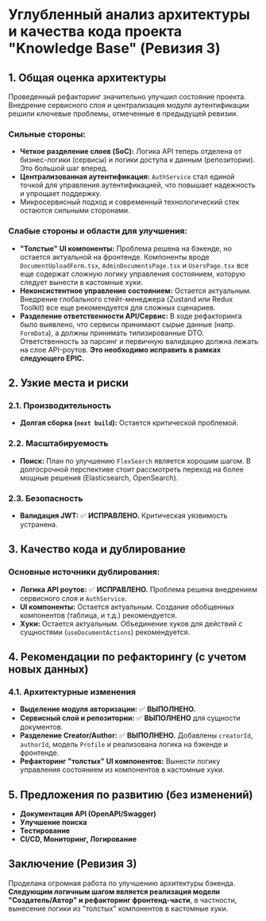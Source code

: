 # Углубленный анализ архитектуры и качества кода проекта "Knowledge Base" (Ревизия 3)

## 1. Общая оценка архитектуры

Проведенный рефакторинг значительно улучшил состояние проекта. Внедрение сервисного слоя и централизация модуля аутентификации решили ключевые проблемы, отмеченные в предыдущей ревизии.

### Сильные стороны:
- **Четкое разделение слоев (SoC):** Логика API теперь отделена от бизнес-логики (сервисы) и логики доступа к данным (репозитории). Это большой шаг вперед.
- **Централизованная аутентификация:** `AuthService` стал единой точкой для управления аутентификацией, что повышает надежность и упрощает поддержку.
- Микросервисный подход и современный технологический стек остаются сильными сторонами.

### Слабые стороны и области для улучшения:
- **"Толстые" UI компоненты:** Проблема решена на бэкенде, но остается актуальной на фронтенде. Компоненты вроде `DocumentUploadForm.tsx`, `AdminDocumentsPage.tsx` и `UsersPage.tsx` все еще содержат сложную логику управления состоянием, которую следует вынести в кастомные хуки.
- **Неконсистентное управление состоянием:** Остается актуальным. Внедрение глобального стейт-менеджера (Zustand или Redux Toolkit) все еще рекомендуется для сложных сценариев.
- **Разделение ответственности API/Сервис:** В ходе рефакторинга было выявлено, что сервисы принимают сырые данные (напр. `FormData`), а должны принимать типизированные DTO. Ответственность за парсинг и первичную валидацию должна лежать на слое API-роутов. **Это необходимо исправить в рамках следующего EPIC.**

## 2. Узкие места и риски

### 2.1. Производительность
- **Долгая сборка (`next build`):** Остается критической проблемой.

### 2.2. Масштабируемость
- **Поиск:** План по улучшению `FlexSearch` является хорошим шагом. В долгосрочной перспективе стоит рассмотреть переход на более мощные решения (Elasticsearch, OpenSearch).

### 2.3. Безопасность
- **Валидация JWT:** ✅ **ИСПРАВЛЕНО.** Критическая уязвимость устранена.

## 3. Качество кода и дублирование

### Основные источники дублирования:
- **Логика API роутов:** ✅ **ИСПРАВЛЕНО.** Проблема решена внедрением сервисного слоя и `AuthService`.
- **UI компоненты:** Остается актуальным. Создание обобщенных компонентов (таблица, и т.д.) рекомендуется.
- **Хуки:** Остается актуальным. Объединение хуков для действий с сущностями (`useDocumentActions`) рекомендуется.

## 4. Рекомендации по рефакторингу (с учетом новых данных)

### 4.1. Архитектурные изменения
- **Выделение модуля авторизации:** ✅ **ВЫПОЛНЕНО.**
- **Сервисный слой и репозитории:** ✅ **ВЫПОЛНЕНО** для сущности документов.
- **Разделение Creator/Author:** ✅ **ВЫПОЛНЕНО.** Добавлены `creatorId`, `authorId`, модель `Profile` и реализована логика на бэкенде и фронтенде.
- **Рефакторинг "толстых" UI компонентов:** Вынести логику управления состоянием из компонентов в кастомные хуки.

## 5. Предложения по развитию (без изменений)

- **Документация API (OpenAPI/Swagger)**
- **Улучшение поиска**
- **Тестирование**
- **CI/CD, Мониторинг, Логирование**

## Заключение (Ревизия 3)

Проделана огромная работа по улучшению архитектуры бэкенда. **Следующим логичным шагом является реализация модели "Создатель/Автор" и рефакторинг фронтенд-части**, в частности, вынесение логики из "толстых" компонентов в кастомные хуки.
